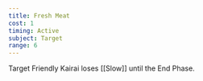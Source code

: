 ```yaml
---
title: Fresh Meat
cost: 1
timing: Active
subject: Target
range: 6
---
```

Target Friendly Kairai loses [[Slow]] until the End Phase.